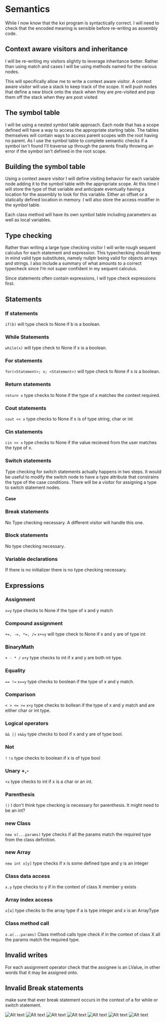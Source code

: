 # Semantics

While I now know that the kxi program is syntactically correct. I will need to check that the encoded meaning is sensible before re-writing as assembly code.

## Context aware visitors and inheritance

I will be re-writing my visitors slightly to leverage inheritance better. Rather than using match and cases I will be using methods named for the various nodes.

This will specifically allow me to write a context aware visitor. A context aware visitor will use a stack to keep track of the scope. It will push nodes that define a new block onto the stack when they are pre-visited and pop them off the stack when they are post visited

## The symbol table

I will be using a nested symbol table approach. Each node that has a scope defined will have a way to access the appropriate starting table. The tables themselves will contain ways to access parent scopes with the root having no parent. As I use the symbol table to complete semantic checks if a symbol isn't found I'll traverse up through the parents finally throwing an error if the symbol isn't defined in the root scope.

## Building the symbol table

Using a context aware visitor I will define visiting behavior for each variable node adding it to the symbol table with the appropriate scope. At this time I will store the type of that variable and anticipate eventually having a location for the assembly to look for this variable. Either an offset or a statically defined location in memory. I will also store the access modifier in the symbol table.

Each class method will have its own symbol table including parameters as well as local variables.

## Type checking

Rather than writing a large type checking visitor I will write rough sequent calculus for each statement and expression. This typechecking should keep in mind valid type substitutes, namely nullptr being valid for objects arrays and strings. I also include a summary of what amounts to a correct typecheck since I'm not super confident in my sequent calculus.

Since statements often contain expressions, I will type check expressions first.

## Statements

### If statements

`if(b)` will type check to None if b is a boolean.

### While Statements

`while(x)` will type check to None if x is a boolean.

### For statements

`for(<Statement>; x; <Statement>)` will type check to None if x is a boolean.

### Return statements

`return x` type checks to None if the type of x matches the context required.

### Cout statements

`cout << x` type checks to None if x is of type string, char or int

### Cin statements

`cin >> x` type checks to None if the value recieved from the user matches the type of x.

### Switch statements

Type checking for switch statements actually happens in two steps. It would be useful to modify the switch node to have a type attribute that constrains the type of the case conditions. There will be a visitor for assigning a type to switch statement nodes.

#### Case

### Break statements

No Type checking necessary. A different visitor will handle this one.

### Block statements

No type checking necessary.

### Variable declarations

If there is no initializer there is no type checking necessary.

## Expressions

### Assignment

`x=y` type checks to None if the type of x and y match

### Compound assignment

`+=, -=, *=, /=`
`x+=y` will type check to None if x and y are of type int

### BinaryMath

`+ - * /`
`x+y` type checks to int if x and y are both int type.

### Equality

`== !=`
`x==y` type checks to boolean if the type of x and y match.

### Comparison

`< > <= >=`
`x<y` type checks to bollean if the type of x and y match and are either char or int type.

### Logical operators

`&& ||`
`x&&y` type checks to bool if x and y are of type bool.

### Not

`!`
`!x` type checks to boolean if x is of type bool

### Unary +,-

`+x` type checks to int if x is a char or an int.

### Parenthesis

`()`
I don't think type checking is necessary for parenthesis. It might need to be an int?

### new Class

`new x(...params)` type checks if all the params match the required type from the class definition.

### new Array

`new int x[y]` type checks if x is some defined type and y is an integer

### Class data access

`x.y` type checks to y if in the context of class X member y exists

### Array index access

`x[a]` type checks to the array type if a is type integer and x is an ArrayType

### Class method call

`x.a(...params)`
Class method calls type check if in the context of class X all the params match the required type.

## Invalid writes

For each assignment operator check that the assignee is an LValue, in other words that it may be assigned onto.

## Invalid Break statements

make sure that ever break statement occurs in the context of a for while or switch statement.

![Alt text](images/sequent1.webp)
![Alt text](images/sequent2.webp)
![Alt text](images/sequent3.webp)
![Alt text](images/sequent4.webp)
![Alt text](images/sequent5.webp)
![Alt text](images/sequent6.webp)
![Alt text](images/sequent7.webp)
